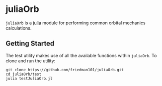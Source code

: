 # juliaOrb
`juliaOrb` is a [julia](http://julialang.org) module for performing common orbital mechanics calculations.

## Getting Started
The test utility makes use of all the available functions within `juliaOrb`. To clone and run the utility:

```
git clone https://github.com/friedman101/juliaOrb.git
cd juliaOrb/test
julia testJuliaOrb.jl
```
